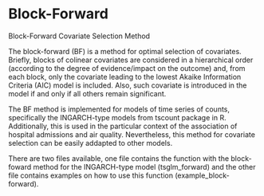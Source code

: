 # Block-Forward
Block-Forward Covariate Selection Method


The block-forward (BF) is a method for optimal selection of covariates. 
Briefly, blocks of colinear covariates are considered in a hierarchical order (according to the degree of evidence/impact on the outcome) and, from each block, only the covariate leading to the lowest Akaike Information Criteria (AIC) model is included. Also, such covariate is introduced in the model if and only if all others remain significant.

The BF method is implemented for models of time series of counts, specifically the INGARCH-type models from tscount package in R.
Additionally, this is used in the particular context of the association of hospital admissions and air quality.
Nevertheless, this method for covariate selection can be easily addapted to other models.

There are two files available, one file contains the function with the block-foward method for the INGARCH-type model (tsglm_forward) and the other file contains examples on how to use this function (example_block-forward).
